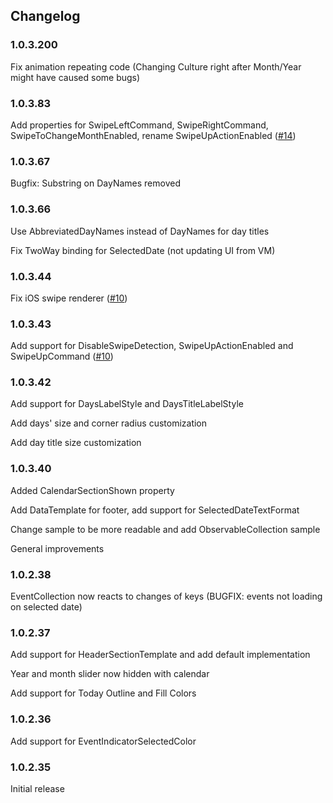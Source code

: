 ## Changelog

### 1.0.3.200
Fix animation repeating code (Changing Culture right after Month/Year might have caused some bugs)

### 1.0.3.83
Add properties for SwipeLeftCommand, SwipeRightCommand, SwipeToChangeMonthEnabled, rename SwipeUpActionEnabled ([#14](https://github.com/lilcodelab/Xamarin.Plugin.Calendar/issues/14))

### 1.0.3.67
Bugfix: Substring on DayNames removed

### 1.0.3.66
Use AbbreviatedDayNames instead of DayNames for day titles

Fix TwoWay binding for SelectedDate (not updating UI from VM)

### 1.0.3.44
Fix iOS swipe renderer ([#10](https://github.com/lilcodelab/Xamarin.Plugin.Calendar/issues/10))

### 1.0.3.43
Add support for DisableSwipeDetection, SwipeUpActionEnabled and SwipeUpCommand ([#10](https://github.com/lilcodelab/Xamarin.Plugin.Calendar/issues/10))

### 1.0.3.42
Add support for DaysLabelStyle and DaysTitleLabelStyle

Add days' size and corner radius customization

Add day title size customization

### 1.0.3.40
Added CalendarSectionShown property

Add DataTemplate for footer, add support for SelectedDateTextFormat

Change sample to be more readable and add ObservableCollection sample

General improvements

### 1.0.2.38
EventCollection now reacts to changes of keys (BUGFIX: events not loading on selected date)

### 1.0.2.37
Add support for HeaderSectionTemplate and add default implementation

Year and month slider now hidden with calendar

Add support for Today Outline and Fill Colors

### 1.0.2.36
Add support for EventIndicatorSelectedColor

### 1.0.2.35
Initial release
